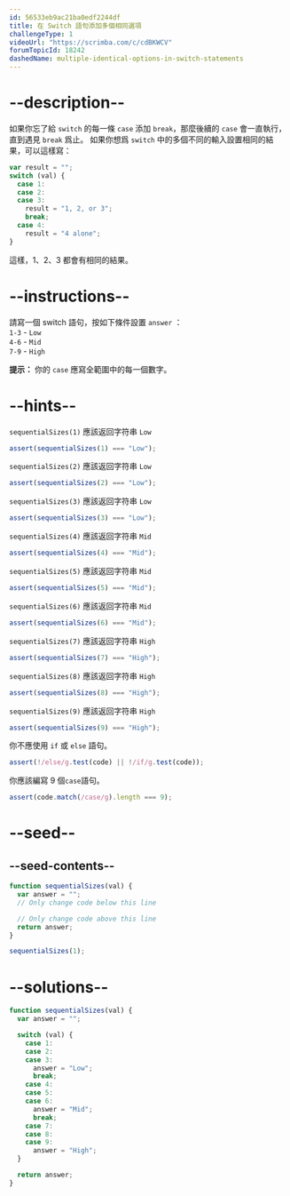```yaml
---
id: 56533eb9ac21ba0edf2244df
title: 在 Switch 語句添加多個相同選項
challengeType: 1
videoUrl: "https://scrimba.com/c/cdBKWCV"
forumTopicId: 18242
dashedName: multiple-identical-options-in-switch-statements
---
```


# --description--

如果你忘了給 `switch` 的每一條 `case` 添加 `break`，那麼後續的 `case` 會一直執行，直到遇見 `break` 爲止。 如果你想爲 `switch` 中的多個不同的輸入設置相同的結果，可以這樣寫：

```js
var result = "";
switch (val) {
  case 1:
  case 2:
  case 3:
    result = "1, 2, or 3";
    break;
  case 4:
    result = "4 alone";
}
```

這樣，1、2、3 都會有相同的結果。

# --instructions--

請寫一個 switch 語句，按如下條件設置 `answer` ：  
`1-3` - `Low`  
`4-6` - `Mid`  
`7-9` - `High`

**提示：** 你的 `case` 應寫全範圍中的每一個數字。

# --hints--

`sequentialSizes(1)` 應該返回字符串 `Low`

```js
assert(sequentialSizes(1) === "Low");
```

`sequentialSizes(2)` 應該返回字符串 `Low`

```js
assert(sequentialSizes(2) === "Low");
```

`sequentialSizes(3)` 應該返回字符串 `Low`

```js
assert(sequentialSizes(3) === "Low");
```

`sequentialSizes(4)` 應該返回字符串 `Mid`

```js
assert(sequentialSizes(4) === "Mid");
```

`sequentialSizes(5)` 應該返回字符串 `Mid`

```js
assert(sequentialSizes(5) === "Mid");
```

`sequentialSizes(6)` 應該返回字符串 `Mid`

```js
assert(sequentialSizes(6) === "Mid");
```

`sequentialSizes(7)` 應該返回字符串 `High`

```js
assert(sequentialSizes(7) === "High");
```

`sequentialSizes(8)` 應該返回字符串 `High`

```js
assert(sequentialSizes(8) === "High");
```

`sequentialSizes(9)` 應該返回字符串 `High`

```js
assert(sequentialSizes(9) === "High");
```

你不應使用 `if` 或 `else` 語句。

```js
assert(!/else/g.test(code) || !/if/g.test(code));
```

你應該編寫 9 個`case`語句。

```js
assert(code.match(/case/g).length === 9);
```

# --seed--

## --seed-contents--

```js
function sequentialSizes(val) {
  var answer = "";
  // Only change code below this line

  // Only change code above this line
  return answer;
}

sequentialSizes(1);
```

# --solutions--

```js
function sequentialSizes(val) {
  var answer = "";

  switch (val) {
    case 1:
    case 2:
    case 3:
      answer = "Low";
      break;
    case 4:
    case 5:
    case 6:
      answer = "Mid";
      break;
    case 7:
    case 8:
    case 9:
      answer = "High";
  }

  return answer;
}
```
